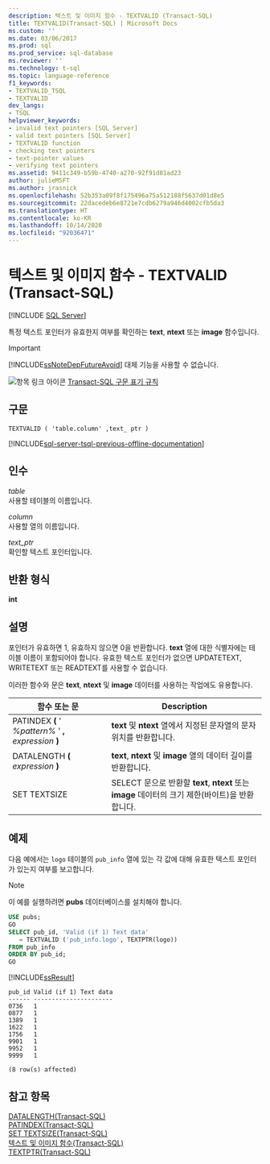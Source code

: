 ```yaml
---
description: 텍스트 및 이미지 함수 - TEXTVALID (Transact-SQL)
title: TEXTVALID(Transact-SQL) | Microsoft Docs
ms.custom: ''
ms.date: 03/06/2017
ms.prod: sql
ms.prod_service: sql-database
ms.reviewer: ''
ms.technology: t-sql
ms.topic: language-reference
f1_keywords:
- TEXTVALID_TSQL
- TEXTVALID
dev_langs:
- TSQL
helpviewer_keywords:
- invalid text pointers [SQL Server]
- valid text pointers [SQL Server]
- TEXTVALID function
- checking text pointers
- text-pointer values
- verifying text pointers
ms.assetid: 9411c349-b59b-4740-a270-92f91d81ad23
author: julieMSFT
ms.author: jrasnick
ms.openlocfilehash: 52b353a09f8f175496a75a512188f5637d01d8e5
ms.sourcegitcommit: 22dacedeb6e8721e7cdb6279a946d4002cfb5da3
ms.translationtype: HT
ms.contentlocale: ko-KR
ms.lasthandoff: 10/14/2020
ms.locfileid: "92036471"
---
```

# <a name="text-and-image-functions---textvalid-transact-sql"></a>텍스트 및 이미지 함수 - TEXTVALID (Transact-SQL)
[!INCLUDE [SQL Server](../../includes/applies-to-version/sqlserver.md)]

  특정 텍스트 포인터가 유효한지 여부를 확인하는 **text**, **ntext** 또는 **image** 함수입니다.  
  
> [!IMPORTANT]  
>  [!INCLUDE[ssNoteDepFutureAvoid](../../includes/ssnotedepfutureavoid-md.md)] 대체 기능을 사용할 수 없습니다.  
  
 ![항목 링크 아이콘](../../database-engine/configure-windows/media/topic-link.gif "항목 링크 아이콘") [Transact-SQL 구문 표기 규칙](../../t-sql/language-elements/transact-sql-syntax-conventions-transact-sql.md)  
  
## <a name="syntax"></a>구문  
  
```syntaxsql
TEXTVALID ( 'table.column' ,text_ ptr )  
```  
  
[!INCLUDE[sql-server-tsql-previous-offline-documentation](../../includes/sql-server-tsql-previous-offline-documentation.md)]

## <a name="arguments"></a>인수
 *table*  
 사용할 테이블의 이름입니다.  
  
 *column*  
 사용할 열의 이름입니다.  
  
 *text_ptr*  
 확인할 텍스트 포인터입니다.  
  
## <a name="return-types"></a>반환 형식  
 **int**  
  
## <a name="remarks"></a>설명  
 포인터가 유효하면 1, 유효하지 않으면 0을 반환합니다. **text** 열에 대한 식별자에는 테이블 이름이 포함되어야 합니다. 유효한 텍스트 포인터가 없으면 UPDATETEXT, WRITETEXT 또는 READTEXT를 사용할 수 없습니다.  
  
 이러한 함수와 문은 **text**, **ntext** 및 **image** 데이터를 사용하는 작업에도 유용합니다.  
  
|함수 또는 문|Description|  
|---------------------------|-----------------|  
|PATINDEX **(** ' _%pattern%_ ' **,** _expression_ **)**|**text** 및 **ntext** 열에서 지정된 문자열의 문자 위치를 반환합니다.|  
|DATALENGTH **(** _expression_ **)**|**text**, **ntext** 및 **image** 열의 데이터 길이를 반환합니다.|  
|SET TEXTSIZE|SELECT 문으로 반환할 **text**, **ntext** 또는 **image** 데이터의 크기 제한(바이트)을 반환합니다.|  
  
## <a name="examples"></a>예제  
 다음 예에서는 `logo` 테이블의 `pub_info` 열에 있는 각 값에 대해 유효한 텍스트 포인터가 있는지 여부를 보고합니다.  
  
> [!NOTE]  
>  이 예를 실행하려면 **pubs** 데이터베이스를 설치해야 합니다.  
  
```sql
USE pubs;  
GO  
SELECT pub_id, 'Valid (if 1) Text data'   
   = TEXTVALID ('pub_info.logo', TEXTPTR(logo))   
FROM pub_info  
ORDER BY pub_id;  
GO  
```  
  
 [!INCLUDE[ssResult](../../includes/ssresult-md.md)]  
  
```  
pub_id Valid (if 1) Text data   
------ ----------------------   
0736   1                        
0877   1                        
1389   1                        
1622   1                        
1756   1                        
9901   1                        
9952   1                        
9999   1                        
  
(8 row(s) affected)  
```  
  
## <a name="see-also"></a>참고 항목  
 [DATALENGTH&#40;Transact-SQL&#41;](../../t-sql/functions/datalength-transact-sql.md)   
 [PATINDEX&#40;Transact-SQL&#41;](../../t-sql/functions/patindex-transact-sql.md)   
 [SET TEXTSIZE&#40;Transact-SQL&#41;](../../t-sql/statements/set-textsize-transact-sql.md)   
 [텍스트 및 이미지 함수&#40;Transact-SQL&#41;](./text-and-image-functions-textptr-transact-sql.md)   
 [TEXTPTR&#40;Transact-SQL&#41;](../../t-sql/functions/text-and-image-functions-textptr-transact-sql.md)  
  
